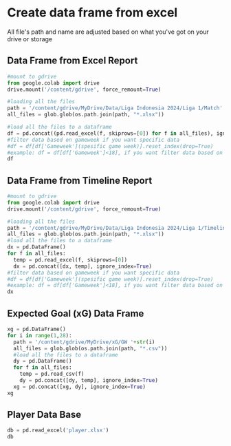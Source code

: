 # Create data frame from excel

All file's path and name are adjusted based on what you've got on your drive or storage

## Data Frame from Excel Report
```py
#mount to gdrive
from google.colab import drive
drive.mount('/content/gdrive', force_remount=True)

#loading all the files
path = '/content/gdrive/MyDrive/Data/Liga Indonesia 2024/Liga 1/Match'
all_files = glob.glob(os.path.join(path, "*.xlsx"))

#load all the files to a dataframe
df = pd.concat((pd.read_excel(f, skiprows=[0]) for f in all_files), ignore_index=True)
#filter data based on gameweek if you want specific data
#df = df[df['Gameweek'](spesific game week)].reset_index(drop=True)
#example: df = df[df['Gameweek']<18], if you want filter data based on first 18 gameweek
df
```

## Data Frame from Timeline Report
```py
#mount to gdrive
from google.colab import drive
drive.mount('/content/gdrive', force_remount=True)

#loading all the files
path = '/content/gdrive/MyDrive/Data/Liga Indonesia 2024/Liga 1/Timeline'
all_files = glob.glob(os.path.join(path, "*.xlsx"))
#load all the files to a dataframe
dx = pd.DataFrame()
for f in all_files:
  temp = pd.read_excel(f, skiprows=[0])
  dx = pd.concat([dx, temp], ignore_index=True)
#filter data based on gameweek if you want specific data
#df = df[df['Gameweek'](spesific game week)].reset_index(drop=True)
#example: df = df[df['Gameweek']<18], if you want filter data based on first 18 gameweek
dx
```

## Expected Goal (xG) Data Frame
```py
xg = pd.DataFrame()
for i in range(1,28):
  path = '/content/gdrive/MyDrive/xG/GW '+str(i)
  all_files = glob.glob(os.path.join(path, "*.csv"))
  #load all the files to a dataframe
  dy = pd.DataFrame()
  for f in all_files:
    temp = pd.read_csv(f)
    dy = pd.concat([dy, temp], ignore_index=True)
  xg = pd.concat([xg, dy], ignore_index=True)
xg
```

## Player Data Base
```py
db = pd.read_excel('player.xlsx')
db
```

